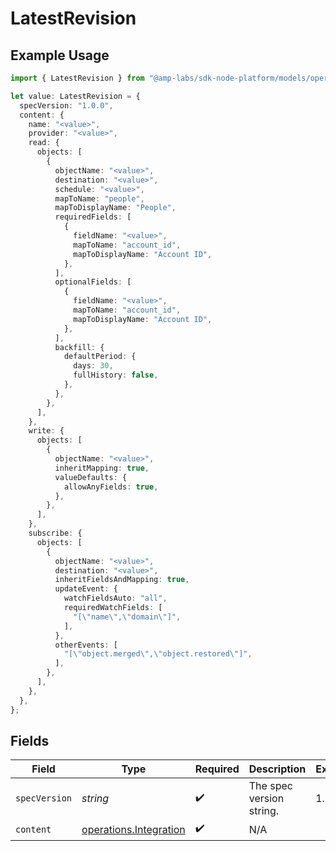 # LatestRevision

## Example Usage

```typescript
import { LatestRevision } from "@amp-labs/sdk-node-platform/models/operations";

let value: LatestRevision = {
  specVersion: "1.0.0",
  content: {
    name: "<value>",
    provider: "<value>",
    read: {
      objects: [
        {
          objectName: "<value>",
          destination: "<value>",
          schedule: "<value>",
          mapToName: "people",
          mapToDisplayName: "People",
          requiredFields: [
            {
              fieldName: "<value>",
              mapToName: "account_id",
              mapToDisplayName: "Account ID",
            },
          ],
          optionalFields: [
            {
              fieldName: "<value>",
              mapToName: "account_id",
              mapToDisplayName: "Account ID",
            },
          ],
          backfill: {
            defaultPeriod: {
              days: 30,
              fullHistory: false,
            },
          },
        },
      ],
    },
    write: {
      objects: [
        {
          objectName: "<value>",
          inheritMapping: true,
          valueDefaults: {
            allowAnyFields: true,
          },
        },
      ],
    },
    subscribe: {
      objects: [
        {
          objectName: "<value>",
          destination: "<value>",
          inheritFieldsAndMapping: true,
          updateEvent: {
            watchFieldsAuto: "all",
            requiredWatchFields: [
              "[\"name\",\"domain\"]",
            ],
          },
          otherEvents: [
            "[\"object.merged\",\"object.restored\"]",
          ],
        },
      ],
    },
  },
};
```

## Fields

| Field                                                            | Type                                                             | Required                                                         | Description                                                      | Example                                                          |
| ---------------------------------------------------------------- | ---------------------------------------------------------------- | ---------------------------------------------------------------- | ---------------------------------------------------------------- | ---------------------------------------------------------------- |
| `specVersion`                                                    | *string*                                                         | :heavy_check_mark:                                               | The spec version string.                                         | 1.0.0                                                            |
| `content`                                                        | [operations.Integration](../../models/operations/integration.md) | :heavy_check_mark:                                               | N/A                                                              |                                                                  |